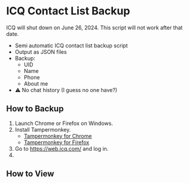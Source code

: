 # ICQ Contact List Backup

ICQ will shut down on June 26, 2024. This script will not work after that date.

- Semi automatic ICQ contact list backup script
- Output as JSON files
- Backup:
  - UID
  - Name
  - Phone
  - About me
- ⚠️ No chat history (I guess no one have?)

## How to Backup

1. Launch Chrome or Firefox on Windows.
2. Install Tampermonkey.
   - [Tampermonkey for Chrome](https://chrome.google.com/webstore/detail/dhdgffkkebhmkfjojejmpbldmpobfkfo)  
   - [Tampermonkey for Firefox](https://addons.mozilla.org/en-US/firefox/addon/tampermonkey/)
2. Go to https://web.icq.com/ and log in.
3. 

## How to View
